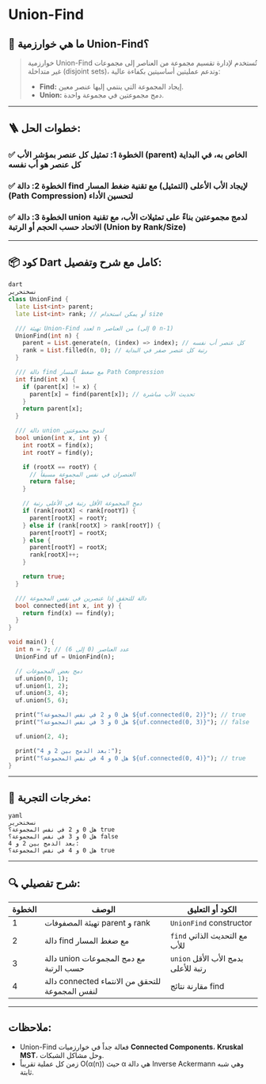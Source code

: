 # Union-Find

## 🧠 ما هي خوارزمية Union-Find؟

> خوارزمية Union-Find تُستخدم لإدارة تقسيم مجموعة من العناصر إلى مجموعات غير متداخلة (disjoint sets)، وتدعم عمليتين أساسيتين بكفاءة عالية:
> 
> - **Find:** إيجاد المجموعة التي ينتمي إليها عنصر معين.
> - **Union:** دمج مجموعتين في مجموعة واحدة.

---

## 🪜 خطوات الحل:

### ✅ الخطوة 1: تمثيل كل عنصر بمؤشر الأب (parent) الخاص به، في البداية كل عنصر هو أب نفسه

### ✅ الخطوة 2: دالة **find** لإيجاد الأب الأعلى (التمثيل) مع تقنية ضغط المسار (Path Compression) لتحسين الأداء

### ✅ الخطوة 3: دالة **union** لدمج مجموعتين بناءً على تمثيلات الأب، مع تقنية الاتحاد حسب الحجم أو الرتبة (Union by Rank/Size)

---

## 📦 كود Dart كامل مع شرح وتفصيل:

```dart
dart
نسختحرير
class UnionFind {
  late List<int> parent;
  late List<int> rank; // أو يمكن استخدام size

  /// تهيئة Union-Find لعدد n من العناصر (0 إلى n-1)
  UnionFind(int n) {
    parent = List.generate(n, (index) => index); // كل عنصر أب نفسه
    rank = List.filled(n, 0); // رتبة كل عنصر صفر في البداية
  }

  /// دالة find مع ضغط المسار Path Compression
  int find(int x) {
    if (parent[x] != x) {
      parent[x] = find(parent[x]); // تحديث الأب مباشرة
    }
    return parent[x];
  }

  /// دالة union لدمج مجموعتين
  bool union(int x, int y) {
    int rootX = find(x);
    int rootY = find(y);

    if (rootX == rootY) {
      // العنصران في نفس المجموعة مسبقاً
      return false;
    }

    // دمج المجموعة الأقل رتبة في الأعلى رتبة
    if (rank[rootX] < rank[rootY]) {
      parent[rootX] = rootY;
    } else if (rank[rootX] > rank[rootY]) {
      parent[rootY] = rootX;
    } else {
      parent[rootY] = rootX;
      rank[rootX]++;
    }

    return true;
  }

  /// دالة للتحقق إذا عنصرين في نفس المجموعة
  bool connected(int x, int y) {
    return find(x) == find(y);
  }
}

void main() {
  int n = 7; // عدد العناصر (0 إلى 6)
  UnionFind uf = UnionFind(n);

  // دمج بعض المجموعات
  uf.union(0, 1);
  uf.union(1, 2);
  uf.union(3, 4);
  uf.union(5, 6);

  print("هل 0 و 2 في نفس المجموعة؟ ${uf.connected(0, 2)}"); // true
  print("هل 0 و 3 في نفس المجموعة؟ ${uf.connected(0, 3)}"); // false

  uf.union(2, 4);

  print("بعد الدمج بين 2 و 4:");
  print("هل 0 و 4 في نفس المجموعة؟ ${uf.connected(0, 4)}"); // true
}

```

---

## 🧪 مخرجات التجربة:

```
yaml
نسختحرير
هل 0 و 2 في نفس المجموعة؟ true
هل 0 و 3 في نفس المجموعة؟ false
بعد الدمج بين 2 و 4:
هل 0 و 4 في نفس المجموعة؟ true

```

---

## 🔍 شرح تفصيلي:

| الخطوة | الوصف | الكود أو التعليق |
| --- | --- | --- |
| 1 | تهيئة المصفوفات parent و rank | `UnionFind` constructor |
| 2 | دالة find مع ضغط المسار | `find` مع التحديث الذاتي للأب |
| 3 | دالة union مع دمج المجموعات حسب الرتبة | `union` بدمج الأب الأقل رتبة للأعلى |
| 4 | دالة connected للتحقق من الانتماء لنفس المجموعة | مقارنة نتائج find |

---

## ملاحظات:

- Union-Find فعالة جداً في خوارزميات **Connected Components**، **Kruskal MST**، وحل مشاكل الشبكات.
- زمن كل عملية تقريباً O(α(n)) حيث α هي دالة Inverse Ackermann وهي شبه ثابتة.